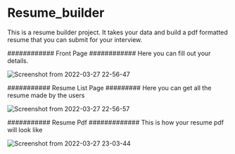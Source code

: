 # Resume_builder
This is a resume builder project.
It takes your data and build a pdf formatted resume that you can submit for your interview.

############ Front Page ############
Here you can fill out your details.

![Screenshot from 2022-03-27 22-56-47](https://user-images.githubusercontent.com/50067295/160293249-d86f4d5b-fb96-4513-8741-079fb7992023.png)

########### Resume List Page #########
Here you can get all the resume made by the users

![Screenshot from 2022-03-27 22-56-57](https://user-images.githubusercontent.com/50067295/160293254-ff8f645b-0ae1-4c3f-a4d7-ecae2bf4cc51.png)

########### Resume Pdf #############
This is how your resume pdf will look like

![Screenshot from 2022-03-27 23-03-44](https://user-images.githubusercontent.com/50067295/160293424-b91ed194-9a04-4a87-a342-759af82f34b9.png)
